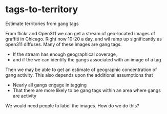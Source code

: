 tags-to-territory
=================

Estimate territories from gang tags

From flickr and Open311 we can get a stream of geo-located images of graffiti in Chicago. 
Right now 10-20 a day, and wil ramp up significantly as open311 diffuses. 
Many of these images are gang tags. 

* If the stream has enough geographical coverage,
* and if the we can identify the gangs associated with an image of a tag

Then we may be able to get an estimate of geographic concentration of gang activity. This also depends upon the
additional assumptions that 

* Nearly all gangs engage in tagging
* That there are more likely to be gang tags within an area where gangs are activity

We would need people to label the images. How do we do this?



